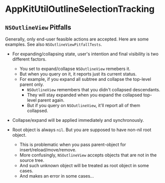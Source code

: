 AppKitUtilOutlineSelectionTracking
==========================




`NSOutlineView` Pitfalls
------------------------------
Generally, only end-user feasible actions are accepted.
Here are some examples. See also `NSOutlineViewPitfallTests`.

- For expanding/collapsing state, user's intention and final visibility is two different factors.
    - You set to expand/collapse `NSOutlineView` remebers it.
    - But when you query on it, it reports just its current status.
    - For example, if you expand all subtree and collapse the top-level parent only.
        - `NSOutlineView` remembers that you didn't collapsed descendants.
        - They will stay expanded when you expand the collapsed top-level parent again.
        - But if you query on `NSOutlineView`, it'll report all of them collapsed.

- Collapse/expand will be applied immediately and synchronously.

- Root object is always `nil`. But you are supposed to have non-nil root object.
    - This is problematic when you pass parent-object for insert/reload/move/remove.
    - More confusingly, `NSOutlineView` accepts objects that are not in the source tree.
    - And such unknown object will be treated as root object in some cases.
    - And makes an error in some cases...
    
